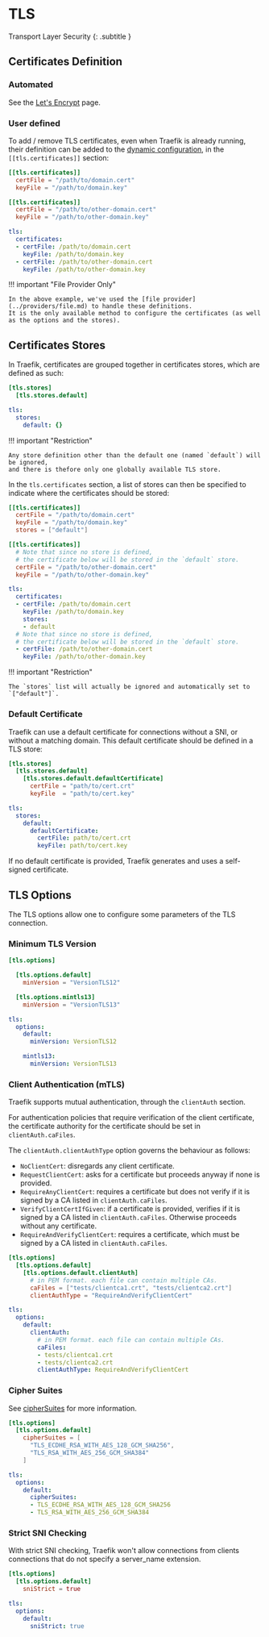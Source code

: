 # TLS

Transport Layer Security
{: .subtitle }

## Certificates Definition

### Automated

See the [Let's Encrypt](./acme.md) page.

### User defined

To add / remove TLS certificates, even when Traefik is already running, their definition can be added to the [dynamic configuration](../getting-started/configuration-overview.md), in the `[[tls.certificates]]` section:

```toml tab="TOML"
[[tls.certificates]]
  certFile = "/path/to/domain.cert"
  keyFile = "/path/to/domain.key"

[[tls.certificates]]
  certFile = "/path/to/other-domain.cert"
  keyFile = "/path/to/other-domain.key"
```

```yaml tab="YAML"
tls:
  certificates:
  - certFile: /path/to/domain.cert
    keyFile: /path/to/domain.key
  - certFile: /path/to/other-domain.cert
    keyFile: /path/to/other-domain.key
```

!!! important "File Provider Only"

    In the above example, we've used the [file provider](../providers/file.md) to handle these definitions.
    It is the only available method to configure the certificates (as well as the options and the stores).

## Certificates Stores

In Traefik, certificates are grouped together in certificates stores, which are defined as such:

```toml tab="TOML"
[tls.stores]
  [tls.stores.default]
```

```yaml tab="YAML"
tls:
  stores:
    default: {}
```

!!! important "Restriction"

    Any store definition other than the default one (named `default`) will be ignored,
    and there is thefore only one globally available TLS store.

In the `tls.certificates` section, a list of stores can then be specified to indicate where the certificates should be stored:

```toml tab="TOML"
[[tls.certificates]]
  certFile = "/path/to/domain.cert"
  keyFile = "/path/to/domain.key"
  stores = ["default"]

[[tls.certificates]]
  # Note that since no store is defined,
  # the certificate below will be stored in the `default` store.
  certFile = "/path/to/other-domain.cert"
  keyFile = "/path/to/other-domain.key"
```

```yaml tab="YAML"
tls:
  certificates:
  - certFile: /path/to/domain.cert
    keyFile: /path/to/domain.key
    stores:
    - default
  # Note that since no store is defined,
  # the certificate below will be stored in the `default` store.
  - certFile: /path/to/other-domain.cert
    keyFile: /path/to/other-domain.key
```

!!! important "Restriction"

    The `stores` list will actually be ignored and automatically set to `["default"]`.

### Default Certificate

Traefik can use a default certificate for connections without a SNI, or without a matching domain.
This default certificate should be defined in a TLS store:

```toml tab="TOML"
[tls.stores]
  [tls.stores.default]
    [tls.stores.default.defaultCertificate]
      certFile = "path/to/cert.crt"
      keyFile  = "path/to/cert.key"
```

```yaml tab="YAML"
tls:
  stores:
    default:
      defaultCertificate:
        certFile: path/to/cert.crt
        keyFile: path/to/cert.key
```

If no default certificate is provided, Traefik generates and uses a self-signed certificate.

## TLS Options

The TLS options allow one to configure some parameters of the TLS connection.

### Minimum TLS Version

```toml tab="TOML"
[tls.options]

  [tls.options.default]
    minVersion = "VersionTLS12"

  [tls.options.mintls13]
    minVersion = "VersionTLS13"
```

```yaml tab="YAML"
tls:
  options:
    default:
      minVersion: VersionTLS12

    mintls13:
      minVersion: VersionTLS13
```

### Client Authentication (mTLS)

Traefik supports mutual authentication, through the `clientAuth` section.

For authentication policies that require verification of the client certificate, the certificate authority for the certificate should be set in `clientAuth.caFiles`.
 
The `clientAuth.clientAuthType` option governs the behaviour as follows:

- `NoClientCert`: disregards any client certificate.
- `RequestClientCert`: asks for a certificate but proceeds anyway if none is provided.
- `RequireAnyClientCert`: requires a certificate but does not verify if it is signed by a CA listed in `clientAuth.caFiles`.
- `VerifyClientCertIfGiven`: if a certificate is provided, verifies if it is signed by a CA listed in `clientAuth.caFiles`. Otherwise proceeds without any certificate.
- `RequireAndVerifyClientCert`: requires a certificate, which must be signed by a CA listed in `clientAuth.caFiles`. 

```toml tab="TOML"
[tls.options]
  [tls.options.default]
    [tls.options.default.clientAuth]
      # in PEM format. each file can contain multiple CAs.
      caFiles = ["tests/clientca1.crt", "tests/clientca2.crt"]
      clientAuthType = "RequireAndVerifyClientCert"
```

```yaml tab="YAML"
tls:
  options:
    default:
      clientAuth:
        # in PEM format. each file can contain multiple CAs.
        caFiles:
        - tests/clientca1.crt
        - tests/clientca2.crt
        clientAuthType: RequireAndVerifyClientCert
```

### Cipher Suites

See [cipherSuites](https://godoc.org/crypto/tls#pkg-constants) for more information.

```toml tab="TOML"
[tls.options]
  [tls.options.default]
    cipherSuites = [
      "TLS_ECDHE_RSA_WITH_AES_128_GCM_SHA256",
      "TLS_RSA_WITH_AES_256_GCM_SHA384"
    ]
```

```yaml tab="YAML"
tls:
  options:
    default:
      cipherSuites:
      - TLS_ECDHE_RSA_WITH_AES_128_GCM_SHA256
      - TLS_RSA_WITH_AES_256_GCM_SHA384
```

### Strict SNI Checking

With strict SNI checking, Traefik won't allow connections from clients connections
that do not specify a server_name extension.

```toml tab="TOML"
[tls.options]
  [tls.options.default]
    sniStrict = true
```

```yaml tab="YAML"
tls:
  options:
    default:
      sniStrict: true
```

